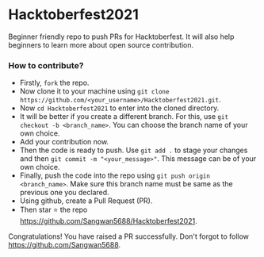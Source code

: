 # Hacktoberfest2021
Beginner friendly repo to push PRs for Hacktoberfest. It will also help beginners to learn more about open source contribution.

### How to contribute?
- Firstly, `fork` the repo.
- Now clone it to your machine using `git clone https://github.com/<your_username>/Hacktoberfest2021.git`.
- Now `cd Hacktoberfest2021` to enter into the cloned directory.
- It will be better if you create a different branch. For this, use `git checkout -b <branch_name>`. You can choose the branch name of your own choice.
- Add your contribution now.
- Then the code is ready to push. Use `git add .` to stage your changes and then `git commit -m "<your_message>"`. This message can be of your own choice.
- Finally, push the code into the repo using `git push origin <branch_name>`. Make sure this branch name must be same as the previous one you declared.
- Using github, create a Pull Request (PR).
- Then star ⭐ the repo https://github.com/Sangwan5688/Hacktoberfest2021.

Congratulations! You have raised a PR successfully. Don't forgot to follow https://github.com/Sangwan5688.
